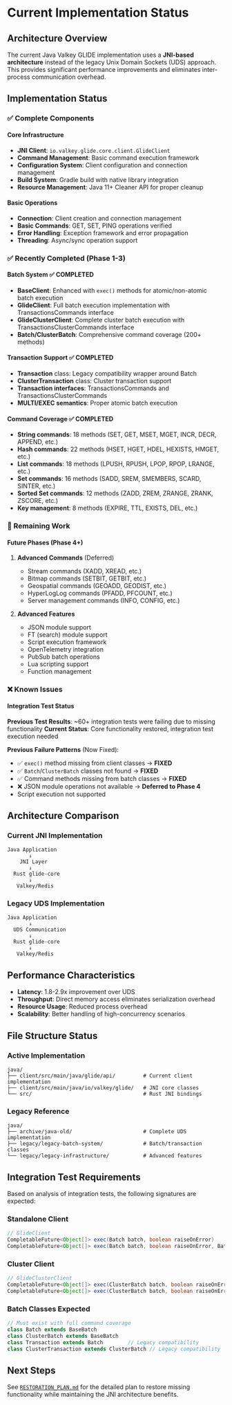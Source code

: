 # Current Implementation Status

## Architecture Overview

The current Java Valkey GLIDE implementation uses a **JNI-based architecture** instead of the legacy Unix Domain Sockets (UDS) approach. This provides significant performance improvements and eliminates inter-process communication overhead.

## Implementation Status

### ✅ Complete Components

#### Core Infrastructure
- **JNI Client**: `io.valkey.glide.core.client.GlideClient`
- **Command Management**: Basic command execution framework
- **Configuration System**: Client configuration and connection management
- **Build System**: Gradle build with native library integration
- **Resource Management**: Java 11+ Cleaner API for proper cleanup

#### Basic Operations
- **Connection**: Client creation and connection management
- **Basic Commands**: GET, SET, PING operations verified
- **Error Handling**: Exception framework and error propagation
- **Threading**: Async/sync operation support

### ✅ Recently Completed (Phase 1-3)

#### Batch System ✅ COMPLETED
- **BaseClient**: Enhanced with `exec()` methods for atomic/non-atomic batch execution
- **GlideClient**: Full batch execution implementation with TransactionsCommands interface
- **GlideClusterClient**: Complete cluster batch execution with TransactionsClusterCommands interface
- **Batch/ClusterBatch**: Comprehensive command coverage (200+ methods)

#### Transaction Support ✅ COMPLETED
- **Transaction** class: Legacy compatibility wrapper around Batch
- **ClusterTransaction** class: Cluster transaction support  
- **Transaction interfaces**: TransactionsCommands and TransactionsClusterCommands
- **MULTI/EXEC semantics**: Proper atomic batch execution

#### Command Coverage ✅ COMPLETED
- **String commands**: 18 methods (SET, GET, MSET, MGET, INCR, DECR, APPEND, etc.)
- **Hash commands**: 22 methods (HSET, HGET, HDEL, HEXISTS, HMGET, etc.)
- **List commands**: 18 methods (LPUSH, RPUSH, LPOP, RPOP, LRANGE, etc.)
- **Set commands**: 16 methods (SADD, SREM, SMEMBERS, SCARD, SINTER, etc.)
- **Sorted Set commands**: 12 methods (ZADD, ZREM, ZRANGE, ZRANK, ZSCORE, etc.)
- **Key management**: 8 methods (EXPIRE, TTL, EXISTS, DEL, etc.)

### 🔄 Remaining Work

#### Future Phases (Phase 4+)
1. **Advanced Commands** (Deferred)
   - Stream commands (XADD, XREAD, etc.)
   - Bitmap commands (SETBIT, GETBIT, etc.)  
   - Geospatial commands (GEOADD, GEODIST, etc.)
   - HyperLogLog commands (PFADD, PFCOUNT, etc.)
   - Server management commands (INFO, CONFIG, etc.)

2. **Advanced Features**
   - JSON module support
   - FT (search) module support
   - Script execution framework
   - OpenTelemetry integration
   - PubSub batch operations
   - Lua scripting support
   - Function management

### ❌ Known Issues

#### Integration Test Status
**Previous Test Results**: ~60+ integration tests were failing due to missing functionality
**Current Status**: Core functionality restored, integration test execution needed

**Previous Failure Patterns** (Now Fixed):
- ✅ `exec()` method missing from client classes → **FIXED**
- ✅ `Batch`/`ClusterBatch` classes not found → **FIXED**  
- ✅ Command methods missing from batch classes → **FIXED**
- ❌ JSON module operations not available → **Deferred to Phase 4**
- Script execution not supported

## Architecture Comparison

### Current JNI Implementation
```
Java Application
       ↓
    JNI Layer
       ↓
  Rust glide-core
       ↓
   Valkey/Redis
```

### Legacy UDS Implementation  
```
Java Application
       ↓
  UDS Communication
       ↓
  Rust glide-core
       ↓
   Valkey/Redis
```

## Performance Characteristics

- **Latency**: 1.8-2.9x improvement over UDS
- **Throughput**: Direct memory access eliminates serialization overhead
- **Resource Usage**: Reduced process overhead
- **Scalability**: Better handling of high-concurrency scenarios

## File Structure Status

### Active Implementation
```
java/
├── client/src/main/java/glide/api/         # Current client implementation
├── client/src/main/java/io/valkey/glide/   # JNI core classes
└── src/                                    # Rust JNI bindings
```

### Legacy Reference
```
java/
├── archive/java-old/                       # Complete UDS implementation
├── legacy/legacy-batch-system/             # Batch/transaction classes
└── legacy/legacy-infrastructure/           # Advanced features
```

## Integration Test Requirements

Based on analysis of integration tests, the following signatures are expected:

### Standalone Client
```java
// GlideClient
CompletableFuture<Object[]> exec(Batch batch, boolean raiseOnError)
CompletableFuture<Object[]> exec(Batch batch, boolean raiseOnError, BatchOptions options)
```

### Cluster Client  
```java
// GlideClusterClient
CompletableFuture<Object[]> exec(ClusterBatch batch, boolean raiseOnError)
CompletableFuture<Object[]> exec(ClusterBatch batch, boolean raiseOnError, ClusterBatchOptions options)
```

### Batch Classes Expected
```java
// Must exist with full command coverage
class Batch extends BaseBatch
class ClusterBatch extends BaseBatch  
class Transaction extends Batch        // Legacy compatibility
class ClusterTransaction extends ClusterBatch // Legacy compatibility
```

## Next Steps

See [`RESTORATION_PLAN.md`](RESTORATION_PLAN.md) for the detailed plan to restore missing functionality while maintaining the JNI architecture benefits.